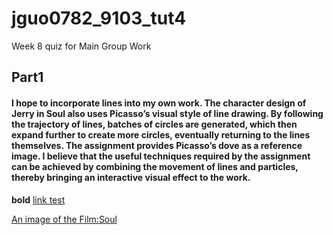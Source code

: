# jguo0782_9103_tut4
Week 8 quiz for Main Group Work
## Part1
#### I hope to incorporate lines into my own work. The character design of Jerry in Soul also uses Picasso’s visual style of line drawing. By following the trajectory of lines, batches of circles are generated, which then expand further to create more circles, eventually returning to the lines themselves. The assignment provides Picasso’s dove as a reference image. I believe that the useful techniques required by the assignment can be achieved by combining the movement of lines and particles, thereby bringing an interactive visual effect to the work.
**bold**
[link test](https://dribbble.com/search/p5js)

[An image of the Film:Soul](readmeImages/Soul_Screenshot.gif)

